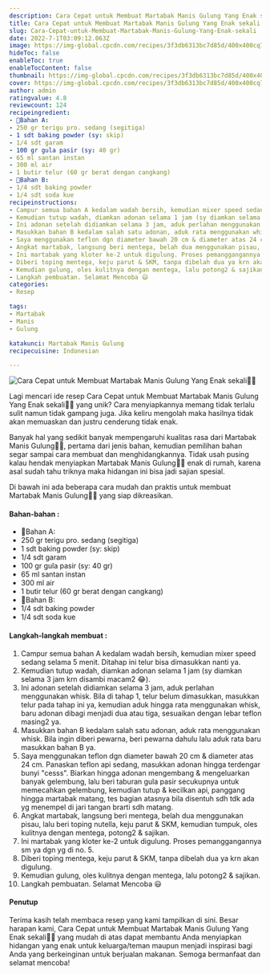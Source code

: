 ```yaml
---
description: Cara Cepat untuk Membuat Martabak Manis Gulung Yang Enak sekali"
title: Cara Cepat untuk Membuat Martabak Manis Gulung Yang Enak sekali
slug: Cara-Cepat-untuk-Membuat-Martabak-Manis-Gulung-Yang-Enak-sekali
date: 2022-7-1T03:09:12.063Z
image: https://img-global.cpcdn.com/recipes/3f3db6313bc7d85d/400x400cq70/photo.jpg
hideToc: false
enableToc: true
enableTocContent: false
thumbnail: https://img-global.cpcdn.com/recipes/3f3db6313bc7d85d/400x400cq70/photo.jpg
cover: https://img-global.cpcdn.com/recipes/3f3db6313bc7d85d/400x400cq70/photo.jpg
author: admin
ratingvalue: 4.8
reviewcount: 124
recipeingredient:
- 🍥Bahan A:
- 250 gr terigu pro. sedang (segitiga)
- 1 sdt baking powder (sy: skip)
- 1/4 sdt garam
- 100 gr gula pasir (sy: 40 gr)
- 65 ml santan instan
- 300 ml air
- 1 butir telur (60 gr berat dengan cangkang)
- 🍥Bahan B:
- 1/4 sdt baking powder
- 1/4 sdt soda kue
recipeinstructions:
- Campur semua bahan A kedalam wadah bersih, kemudian mixer speed sedang selama 5 menit. Ditahap ini telur bisa dimasukkan nanti ya.
- Kemudian tutup wadah, diamkan adonan selama 1 jam (sy diamkan selama 3 jam krn disambi macam2 😂).
- Ini adonan setelah didiamkan selama 3 jam, aduk perlahan menggunakan whisk. Bila di tahap 1, telur belum dimasukkan, masukkan telur pada tahap ini ya, kemudian aduk hingga rata menggunakan whisk, baru adonan dibagi menjadi dua atau tiga, sesuaikan dengan lebar teflon masing2 ya.
- Masukkan bahan B kedalam salah satu adonan, aduk rata menggunakan whisk. Bila ingin diberi pewarna, beri pewarna dahulu lalu aduk rata baru masukkan bahan B ya.
- Saya menggunakan teflon dgn diameter bawah 20 cm & diameter atas 24 cm. Panaskan teflon api sedang, masukkan adonan hingga terdengar bunyi "cesss". Biarkan hingga adonan mengembang & mengeluarkan banyak gelembung, lalu beri taburan gula pasir secukupnya untuk memecahkan gelembung, kemudian tutup & kecilkan api, panggang hingga martabak matang, tes bagian atasnya bila disentuh sdh tdk ada yg menempel di jari tangan brarti sdh matang.
- Angkat martabak, langsung beri mentega, belah dua menggunakan pisau, lalu beri toping nutella, keju parut & SKM, kemudian tumpuk, oles kulitnya dengan mentega, potong2 & sajikan.
- Ini martabak yang kloter ke-2 untuk digulung. Proses pemanggangannya sm ya dgn yg di no. 5.
- Diberi toping mentega, keju parut & SKM, tanpa dibelah dua ya krn akan digulung.
- Kemudian gulung, oles kulitnya dengan mentega, lalu potong2 & sajikan.
- Langkah pembuatan. Selamat Mencoba 😃
categories:
- Resep

tags:
- Martabak
- Manis
- Gulung

katakunci: Martabak Manis Gulung
recipecuisine: Indonesian

---
```


![Cara Cepat untuk Membuat Martabak Manis Gulung Yang Enak sekali👩‍🍳](https://img-global.cpcdn.com/recipes/3f3db6313bc7d85d/400x400cq70/photo.jpg)

Lagi mencari ide resep Cara Cepat untuk Membuat Martabak Manis Gulung Yang Enak sekali👩‍🍳 yang unik? Cara menyiapkannya memang tidak terlalu sulit namun tidak gampang juga. Jika keliru mengolah maka hasilnya tidak akan memuaskan dan justru cenderung tidak enak.

Banyak hal yang sedikit banyak mempengaruhi kualitas rasa dari Martabak Manis Gulung👩‍🍳, pertama dari jenis bahan, kemudian pemilihan bahan segar sampai cara membuat dan menghidangkannya. Tidak usah pusing kalau hendak menyiapkan Martabak Manis Gulung👩‍🍳 enak di rumah, karena asal sudah tahu triknya maka hidangan ini bisa jadi sajian spesial.

Di bawah ini ada beberapa cara mudah dan praktis untuk membuat Martabak Manis Gulung👩‍🍳 yang siap dikreasikan.

<!--inarticleads1-->

#### Bahan-bahan :

- 🍥Bahan A:
- 250 gr terigu pro. sedang (segitiga)
- 1 sdt baking powder (sy: skip)
- 1/4 sdt garam
- 100 gr gula pasir (sy: 40 gr)
- 65 ml santan instan
- 300 ml air
- 1 butir telur (60 gr berat dengan cangkang)
- 🍥Bahan B:
- 1/4 sdt baking powder
- 1/4 sdt soda kue

<!--inarticleads2-->

#### Langkah-langkah membuat :

1. Campur semua bahan A kedalam wadah bersih, kemudian mixer speed sedang selama 5 menit. Ditahap ini telur bisa dimasukkan nanti ya.
1. Kemudian tutup wadah, diamkan adonan selama 1 jam (sy diamkan selama 3 jam krn disambi macam2 😂).
1. Ini adonan setelah didiamkan selama 3 jam, aduk perlahan menggunakan whisk. Bila di tahap 1, telur belum dimasukkan, masukkan telur pada tahap ini ya, kemudian aduk hingga rata menggunakan whisk, baru adonan dibagi menjadi dua atau tiga, sesuaikan dengan lebar teflon masing2 ya.
1. Masukkan bahan B kedalam salah satu adonan, aduk rata menggunakan whisk. Bila ingin diberi pewarna, beri pewarna dahulu lalu aduk rata baru masukkan bahan B ya.
1. Saya menggunakan teflon dgn diameter bawah 20 cm & diameter atas 24 cm. Panaskan teflon api sedang, masukkan adonan hingga terdengar bunyi "cesss". Biarkan hingga adonan mengembang & mengeluarkan banyak gelembung, lalu beri taburan gula pasir secukupnya untuk memecahkan gelembung, kemudian tutup & kecilkan api, panggang hingga martabak matang, tes bagian atasnya bila disentuh sdh tdk ada yg menempel di jari tangan brarti sdh matang.
1. Angkat martabak, langsung beri mentega, belah dua menggunakan pisau, lalu beri toping nutella, keju parut & SKM, kemudian tumpuk, oles kulitnya dengan mentega, potong2 & sajikan.
1. Ini martabak yang kloter ke-2 untuk digulung. Proses pemanggangannya sm ya dgn yg di no. 5.
1. Diberi toping mentega, keju parut & SKM, tanpa dibelah dua ya krn akan digulung.
1. Kemudian gulung, oles kulitnya dengan mentega, lalu potong2 & sajikan.
1. Langkah pembuatan. Selamat Mencoba 😃

#### Penutup

Terima kasih telah membaca resep yang kami tampilkan di sini. Besar harapan kami, Cara Cepat untuk Membuat Martabak Manis Gulung Yang Enak sekali👩‍🍳 yang mudah di atas dapat membantu Anda menyiapkan hidangan yang enak untuk keluarga/teman maupun menjadi inspirasi bagi Anda yang berkeinginan untuk berjualan makanan. Semoga bermanfaat dan selamat mencoba!